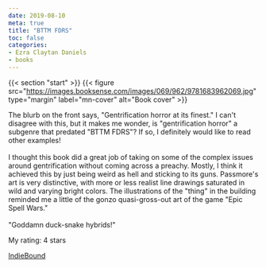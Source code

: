 ```yaml
---
date: 2019-08-10
meta: true
title: "BTTM FDRS"
toc: false
categories:
- Ezra Claytan Daniels
- books
---
```


{{< section "start" >}}
{{< figure src="https://images.booksense.com/images/069/962/9781683962069.jpg" type="margin" label="mn-cover" alt="Book cover" >}}

The blurb on the front says, "Gentrification horror at its finest." I can't disagree with this, but it makes me wonder, is "gentrification horror" a subgenre that predated "BTTM FDRS"? If so, I definitely would like to read other examples! <br /><br />I thought this book did a great job of taking on some of the complex issues around gentrification without coming across a preachy. Mostly, I think it achieved this by just being weird as hell and sticking to its guns. Passmore's art is very distinctive, with more or less realist line drawings saturated in wild and varying bright colors. The illustrations of the "thing" in the building reminded me a little of the gonzo quasi-gross-out art of the game "Epic Spell Wars."<br /><br />"Goddamn duck-snake hybrids!"

My rating: 4 stars  

[IndieBound](https://www.indiebound.org/book/9781683962069)
